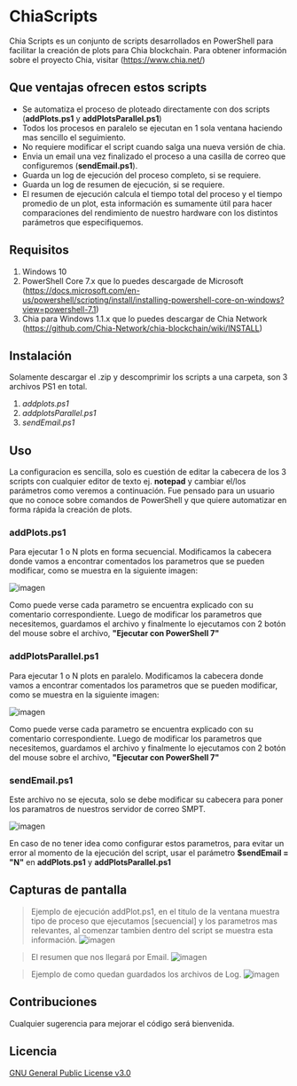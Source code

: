 # ChiaScripts
Chia Scripts es un conjunto de scripts desarrollados en PowerShell para facilitar la creación de plots para Chia blockchain.
   Para obtener información sobre el proyecto Chia, visitar (https://www.chia.net/)

## Que ventajas ofrecen estos scripts
* Se automatiza el proceso de ploteado directamente con dos scripts (**addPlots.ps1** y **addPlotsParallel.ps1**)
* Todos los procesos en paralelo se ejecutan en 1 sola ventana haciendo mas sencillo el seguimiento.
* No requiere modificar el script cuando salga una nueva versión de chia.
* Envia un email una vez finalizado el proceso a una casilla de correo que configuremos (**sendEmail.ps1**).
* Guarda un log de ejecución del proceso completo, si se requiere.
* Guarda un log de resumen de ejecución, si se requiere.
* El resumen de ejecución calcula el tiempo total del proceso y el tiempo promedio de un plot, esta información es sumamente útil para hacer comparaciones del rendimiento de nuestro hardware con los distintos parámetros que especifiquemos.

## Requisitos
1. Windows 10
2. PowerShell Core 7.x que lo puedes descargade de Microsoft (https://docs.microsoft.com/en-us/powershell/scripting/install/installing-powershell-core-on-windows?view=powershell-7.1)
3. Chia para Windows 1.1.x que lo puedes descargar de Chia Network (https://github.com/Chia-Network/chia-blockchain/wiki/INSTALL)

## Instalación
  Solamente descargar el .zip y descomprimir los scripts a una carpeta, son 3 archivos PS1 en total.
  1. _addplots.ps1_
  2. _addplotsParallel.ps1_
  3. _sendEmail.ps1_

## Uso
La configuracion es sencilla, solo es cuestión de editar la cabecera de los 3 scripts con cualquier editor de texto ej. **notepad** y cambiar el/los parámetros como veremos a continuación. Fue pensado para un usuario que no conoce sobre comandos de PowerShell y que quiere automatizar en forma rápida la creación de plots.

### **addPlots.ps1**
   
   Para ejecutar 1 o N plots en forma secuencial.
   Modificamos la cabecera donde vamos a encontrar comentados los parametros que se pueden modificar, como se muestra en la siguiente imagen:
   
   ![imagen](https://user-images.githubusercontent.com/23438179/120731702-8472a880-c4ba-11eb-9a2e-b852a476a7ba.png)

   Como puede verse cada parametro se encuentra explicado con su comentario correspondiente.
   Luego de modificar los parametros que necesitemos, guardamos el archivo y finalmente lo ejecutamos con 2 botón del mouse sobre el archivo, **"Ejecutar con PowerShell 7"**
   
   
### **addPlotsParallel.ps1**
   
   Para ejecutar 1 o N plots en paralelo.
   Modificamos la cabecera donde vamos a encontrar comentados los parametros que se pueden modificar, como se muestra en la siguiente imagen:
   
   ![imagen](https://user-images.githubusercontent.com/23438179/120732710-21821100-c4bc-11eb-87a7-57d26b8b3177.png)

   Como puede verse cada parametro se encuentra explicado con su comentario correspondiente.
   Luego de modificar los parametros que necesitemos, guardamos el archivo y finalmente lo ejecutamos con 2 botón del mouse sobre el archivo, **"Ejecutar con PowerShell 7"**

### **sendEmail.ps1**
   
   Este archivo no se ejecuta, solo se debe modificar su cabecera para poner los paramatros de nuestros servidor de correo SMPT.

   ![imagen](https://user-images.githubusercontent.com/23438179/120734113-b6860980-c4be-11eb-9c92-4a560cdfdb0f.png)

   En caso de no tener idea como configurar estos parametros, para evitar un error al momento de la ejecución del script, usar el parámetro **$sendEmail = "N"** en **addPlots.ps1** y **addPlotsParallel.ps1**


## Capturas de pantalla
   > Ejemplo de ejecución addPlot.ps1, en el titulo de la ventana muestra tipo de proceso que ejecutamos [secuencial] y los parametros mas relevantes, al comenzar tambien dentro del script se muestra esta información.
   ![imagen](https://user-images.githubusercontent.com/23438179/120737155-f00d4380-c4c3-11eb-8570-6cef953f403f.png)

   > El resumen que nos llegará por Email.
   ![imagen](https://user-images.githubusercontent.com/23438179/120735336-d0285080-c4c0-11eb-9657-75b0c09b43e3.png)
   
   > Ejemplo de como quedan guardados los archivos de Log.
   ![imagen](https://user-images.githubusercontent.com/23438179/120737660-dcaea800-c4c4-11eb-935d-45ca504efff9.png)
      
## Contribuciones
Cualquier sugerencia para mejorar el código será bienvenida.

## Licencia
[GNU General Public License v3.0](https://choosealicense.com/licenses/gpl-3.0/)

